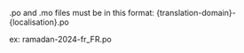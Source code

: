 .po and .mo files must be in this format:
{translation-domain}-{localisation}.po

ex:
ramadan-2024-fr_FR.po

